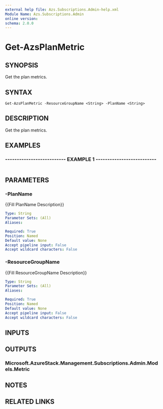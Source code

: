 ```yaml
---
external help file: Azs.Subscriptions.Admin-help.xml
Module Name: Azs.Subscriptions.Admin
online version: 
schema: 2.0.0
---
```


# Get-AzsPlanMetric

## SYNOPSIS
Get the plan metrics.

## SYNTAX

```
Get-AzsPlanMetric -ResourceGroupName <String> -PlanName <String>
```

## DESCRIPTION
Get the plan metrics.

## EXAMPLES

### -------------------------- EXAMPLE 1 --------------------------
```

```

## PARAMETERS

### -PlanName
{{Fill PlanName Description}}

```yaml
Type: String
Parameter Sets: (All)
Aliases: 

Required: True
Position: Named
Default value: None
Accept pipeline input: False
Accept wildcard characters: False
```

### -ResourceGroupName
{{Fill ResourceGroupName Description}}

```yaml
Type: String
Parameter Sets: (All)
Aliases: 

Required: True
Position: Named
Default value: None
Accept pipeline input: False
Accept wildcard characters: False
```

## INPUTS

## OUTPUTS

### Microsoft.AzureStack.Management.Subscriptions.Admin.Models.Metric

## NOTES

## RELATED LINKS

